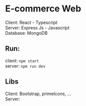 # E-commerce Web
Client: React  - Typescript  
Server: Express Js - Javascript  
Database: MongoDB  

## Run:
client: `npm start`  
server: `npm run dev`  

## Libs
Client: Bootstrap, primeIcons, ...  
Server:   


